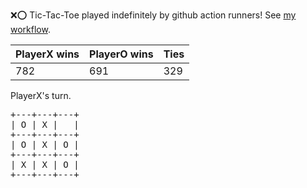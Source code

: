 :x::o: Tic-Tac-Toe played indefinitely by github action runners! See [my workflow](.github/workflows/play.yaml).

|PlayerX wins|PlayerO wins|Ties|
|-|-|-|
|782|691|329|

PlayerX's turn.

<pre>
+---+---+---+
| O | X |   |
+---+---+---+
| O | X | O |
+---+---+---+
| X | X | O |
+---+---+---+
</pre>